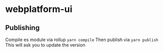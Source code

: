 # webplatform-ui

## Publishing
Compile es module via rollup `yarn compile`
Then publish via `yarn publish`
This will ask you to update the version